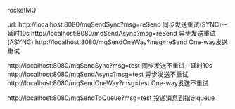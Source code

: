 rocketMQ

url:
http://localhost:8080/mqSendSync?msg=reSend             同步发送重试(SYNC)--延时10s
http://localhost:8080/mqSendAsync?msg=reSend            异步发送重试(ASYNC)
http://localhost:8080/mqSendOneWay?msg=reSend           One-way发送重试

http://localhost:8080/mqSendSync?msg=test               同步发送不重试--延时10s
http://localhost:8080/mqSendAsync?msg=test              异步发送不重试
http://localhost:8080/mqSendOneWay?msg=test             One-way发送不重试

http://localhost:8080/mqSendToQueue?msg=test            投递消息到指定queue
